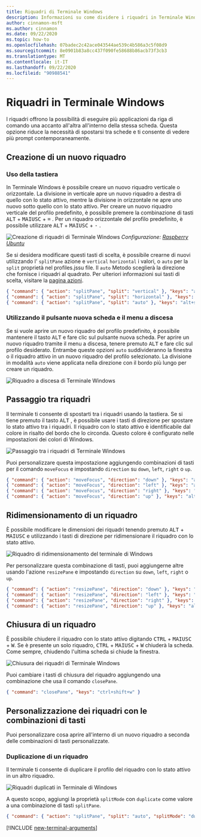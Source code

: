 ```yaml
---
title: Riquadri di Terminale Windows
description: Informazioni su come dividere i riquadri in Terminale Windows.
author: cinnamon-msft
ms.author: cinnamon
ms.date: 09/22/2020
ms.topic: how-to
ms.openlocfilehash: 07badec2c42ace043544ae539c4b586a3c5f08d9
ms.sourcegitcommit: 8e0901b83a8cc437f090fe58688b86acb73f3cb3
ms.translationtype: MT
ms.contentlocale: it-IT
ms.lasthandoff: 09/22/2020
ms.locfileid: "90988541"
---
```

# <a name="panes-in-windows-terminal"></a>Riquadri in Terminale Windows

I riquadri offrono la possibilità di eseguire più applicazioni da riga di comando una accanto all'altra all'interno della stessa scheda. Questa opzione riduce la necessità di spostarsi tra schede e ti consente di vedere più prompt contemporaneamente.

## <a name="creating-a-new-pane"></a>Creazione di un nuovo riquadro

### <a name="using-the-keyboard"></a>Uso della tastiera

In Terminale Windows è possibile creare un nuovo riquadro verticale o orizzontale. La divisione in verticale apre un nuovo riquadro a destra di quello con lo stato attivo, mentre la divisione in orizzontale ne apre uno nuovo sotto quello con lo stato attivo. Per creare un nuovo riquadro verticale del profilo predefinito, è possibile premere la combinazione di tasti <kbd>ALT</kbd> + <kbd>MAIUSC</kbd> + <kbd>=</kbd> . Per un riquadro orizzontale del profilo predefinito, è possibile utilizzare <kbd>ALT</kbd> + <kbd>MAIUSC</kbd> + <kbd>-</kbd> .

![Creazione di riquadri di Terminale Windows](./images/open-panes.gif)
_Configurazione: [Raspberry Ubuntu](./custom-terminal-gallery/raspberry-ubuntu.md)_

Se si desidera modificare questi tasti di scelta, è possibile crearne di nuovi utilizzando l' `splitPane` azione e `vertical` `horizontal` i valori, o `auto` per la `split` proprietà nel profiles.jssu file. Il `auto` Metodo sceglierà la direzione che fornisce i riquadri al quadrato. Per ulteriori informazioni sui tasti di scelta, visitare la [pagina azioni](./customize-settings/actions.md).

```json
{ "command": { "action": "splitPane", "split": "vertical" }, "keys": "alt+shift+=" },
{ "command": { "action": "splitPane", "split": "horizontal" }, "keys": "alt+shift+-" },
{ "command": { "action": "splitPane", "split": "auto" }, "keys": "alt+shift+d" }
```

### <a name="using-the-new-tab-button-and-dropdown-menu"></a>Utilizzando il pulsante nuova scheda e il menu a discesa

Se si vuole aprire un nuovo riquadro del profilo predefinito, è possibile mantenere il tasto <kbd>ALT</kbd> e fare clic sul pulsante nuova scheda. Per aprire un nuovo riquadro tramite il menu a discesa, tenere premuto <kbd>ALT</kbd> e fare clic sul profilo desiderato. Entrambe queste opzioni `auto` suddivideranno la finestra o il riquadro attivo in un nuovo riquadro del profilo selezionato. La divisione in modalità `auto` viene applicata nella direzione con il bordo più lungo per creare un riquadro.

![Riquadro a discesa di Terminale Windows](./images/alt-click-pane.gif)

## <a name="switching-between-panes"></a>Passaggio tra riquadri

Il terminale ti consente di spostarti tra i riquadri usando la tastiera. Se si tiene premuto il tasto <kbd>ALT</kbd> , è possibile usare i tasti di direzione per spostare lo stato attivo tra i riquadri. Il riquadro con lo stato attivo è identificabile dal colore in risalto del bordo che lo circonda. Questo colore è configurato nelle impostazioni dei colori di Windows.

![Passaggio tra i riquadri di Terminale Windows](./images/navigate-panes.gif)

Puoi personalizzare questa impostazione aggiungendo combinazioni di tasti per il comando `moveFocus` e impostando `direction` su `down`, `left`, `right` o `up`.

```json
{ "command": { "action": "moveFocus", "direction": "down" }, "keys": "alt+down" },
{ "command": { "action": "moveFocus", "direction": "left" }, "keys": "alt+left" },
{ "command": { "action": "moveFocus", "direction": "right" }, "keys": "alt+right" },
{ "command": { "action": "moveFocus", "direction": "up" }, "keys": "alt+up" }
```

## <a name="resizing-a-pane"></a>Ridimensionamento di un riquadro

È possibile modificare le dimensioni dei riquadri tenendo premuto <kbd>ALT</kbd> + <kbd>MAIUSC</kbd> e utilizzando i tasti di direzione per ridimensionare il riquadro con lo stato attivo.

![Riquadro di ridimensionamento del terminale di Windows](./images/resize-panes.gif)

Per personalizzare questa combinazione di tasti, puoi aggiungerne altre usando l'azione `resizePane` e impostando `direction` su `down`, `left`, `right` o `up`.

```json
{ "command": { "action": "resizePane", "direction": "down" }, "keys": "alt+shift+down" },
{ "command": { "action": "resizePane", "direction": "left" }, "keys": "alt+shift+left" },
{ "command": { "action": "resizePane", "direction": "right" }, "keys": "alt+shift+right" },
{ "command": { "action": "resizePane", "direction": "up" }, "keys": "alt+shift+up" }
```

## <a name="closing-a-pane"></a>Chiusura di un riquadro

È possibile chiudere il riquadro con lo stato attivo digitando <kbd>CTRL</kbd> + <kbd>MAIUSC</kbd> + <kbd>W</kbd>. Se è presente un solo riquadro, <kbd>CTRL</kbd> + <kbd>MAIUSC</kbd> + <kbd>W</kbd> chiuderà la scheda. Come sempre, chiudendo l'ultima scheda si chiude la finestra.

![Chiusura dei riquadri di Terminale Windows](./images/close-panes.gif)

Puoi cambiare i tasti di chiusura del riquadro aggiungendo una combinazione che usa il comando `closePane`.

```json
{ "command": "closePane", "keys": "ctrl+shift+w" }
```

## <a name="customizing-panes-using-key-bindings"></a>Personalizzazione dei riquadri con le combinazioni di tasti

Puoi personalizzare cosa aprire all'interno di un nuovo riquadro a seconda delle combinazioni di tasti personalizzate.

### <a name="duplicating-a-pane"></a>Duplicazione di un riquadro

Il terminale ti consente di duplicare il profilo del riquadro con lo stato attivo in un altro riquadro.

![Riquadri duplicati in Terminale di Windows](./images/duplicate-panes.gif)

A questo scopo, aggiungi la proprietà `splitMode` con `duplicate` come valore a una combinazione di tasti `splitPane`.

```json
{ "command": { "action": "splitPane", "split": "auto", "splitMode": "duplicate" }, "keys": "alt+shift+d" }
```

[!INCLUDE [new-terminal-arguments](./new-terminal-arguments.md)]
